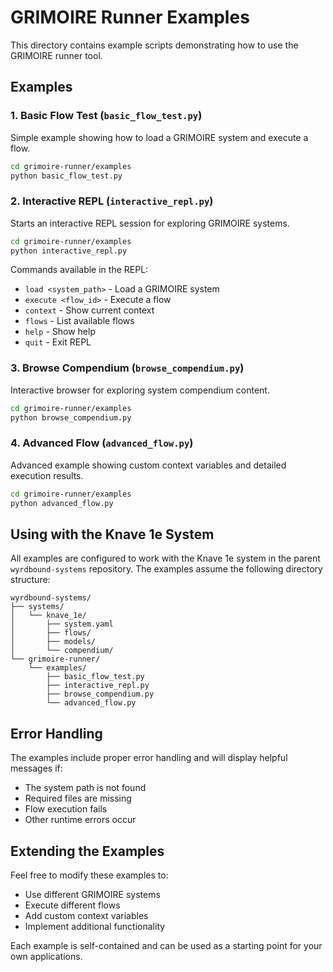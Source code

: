 # GRIMOIRE Runner Examples

This directory contains example scripts demonstrating how to use the GRIMOIRE runner tool.

## Examples

### 1. Basic Flow Test (`basic_flow_test.py`)

Simple example showing how to load a GRIMOIRE system and execute a flow.

```bash
cd grimoire-runner/examples
python basic_flow_test.py
```

### 2. Interactive REPL (`interactive_repl.py`)

Starts an interactive REPL session for exploring GRIMOIRE systems.

```bash
cd grimoire-runner/examples
python interactive_repl.py
```

Commands available in the REPL:

- `load <system_path>` - Load a GRIMOIRE system
- `execute <flow_id>` - Execute a flow
- `context` - Show current context
- `flows` - List available flows
- `help` - Show help
- `quit` - Exit REPL

### 3. Browse Compendium (`browse_compendium.py`)

Interactive browser for exploring system compendium content.

```bash
cd grimoire-runner/examples
python browse_compendium.py
```

### 4. Advanced Flow (`advanced_flow.py`)

Advanced example showing custom context variables and detailed execution results.

```bash
cd grimoire-runner/examples
python advanced_flow.py
```

## Using with the Knave 1e System

All examples are configured to work with the Knave 1e system in the parent `wyrdbound-systems` repository. The examples assume the following directory structure:

```
wyrdbound-systems/
├── systems/
│   └── knave_1e/
│       ├── system.yaml
│       ├── flows/
│       ├── models/
│       └── compendium/
└── grimoire-runner/
    └── examples/
        ├── basic_flow_test.py
        ├── interactive_repl.py
        ├── browse_compendium.py
        └── advanced_flow.py
```

## Error Handling

The examples include proper error handling and will display helpful messages if:

- The system path is not found
- Required files are missing
- Flow execution fails
- Other runtime errors occur

## Extending the Examples

Feel free to modify these examples to:

- Use different GRIMOIRE systems
- Execute different flows
- Add custom context variables
- Implement additional functionality

Each example is self-contained and can be used as a starting point for your own applications.
